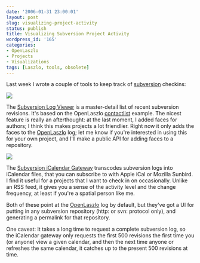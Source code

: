 ```yaml
---
date: '2006-01-31 23:00:01'
layout: post
slug: visualizing-project-activity
status: publish
title: Visualizing Subversion Project Activity
wordpress_id: '165'
categories:
- OpenLaszlo
- Projects
- Visualizations
tags: [Laszlo, tools, obsolete]
---
```


Last week I wrote a couple of tools to keep track of [subversion](http://subversion.tigris.org/) checkins:

<!-- more -->

[![](/projects/images/svn2ics-thumb.png)](/tools/svn2ics)

The [Subversion Log Viewer](/tools/svn-viewer) is a master-detail list of recent subversion revisions.  It's based on the OpenLaszlo [contactlist](http://www.laszlosystems.com/lps/examples/contactlist/contactlist.lzx) example.  The nicest feature is really an afterthought: at the last moment, I added faces for authors; I think this makes projects a lot friendlier.  Right now it only adds the faces to the [OpenLaszlo](http://openlaszlo.org) log; let me know if you're interested in using this for your own project, and I'll make a public API for adding faces to a repository.

[![](/projects/images/svn-viewer-thumb.png)](/tools/svn-viewer)

The [Subversion iCalendar Gateway](/tools/svn2ics) transcodes subversion logs into iCalendar files, that you can subscribe to with Apple iCal or Mozilla Sunbird.  I find it useful for a projects that I want to check in on occasionally.  Unlike an RSS feed, it gives you a sense of the activity level and the change frequency, at least if you're a spatial person like me.

Both of these point at the [OpenLaszlo](http://openlaszlo.org) log by default, but they've got a UI for putting in any subversion repository (http: or svn: protocol only), and generating a permalink for that repository.

One caveat:  It takes a long time to request a complete subversion log, so the iCalendar gateway only requests the first 500 revisions the first time you (or anyone) view a given calendar, and then the next time anyone or refreshes the same calendar, it catches up to the present 500 revisions at time.
